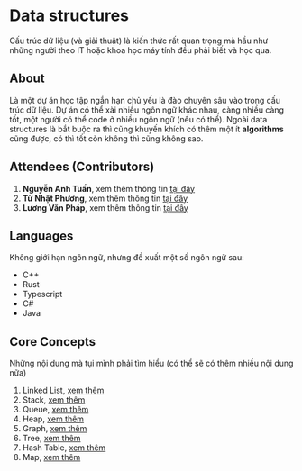 # Data structures
Cấu trúc dữ liệu (và giải thuật) là kiến thức rất quan trọng mà hầu như những người theo IT hoặc khoa học máy tính đều phải biết và học qua.

## About
Là một dự án học tập ngắn hạn chủ yếu là đào chuyên sâu vào trong cấu trúc dữ liệu. Dự án có thể xài nhiều ngôn ngữ khác nhau, càng nhiều càng tốt, một người có thể code ở nhiều ngôn ngữ (nếu có thể).
Ngoài data structures là bắt buộc ra thì cũng khuyến khích có thêm một ít __algorithms__ cũng được, có thì tốt còn không thì cũng không sao.

## Attendees (Contributors)
1. __Nguyễn Anh Tuấn__, xem thêm thông tin [tại đây](https://github.com/NguyenAnhTuan1912)
1. __Từ Nhật Phương__, xem thêm thông tin [tại đây](https://github.com/phapdev)
1. __Lương Văn Pháp__, xem thêm thông tin [tại đây](https://github.com/FromSunNews)

## Languages
Không giới hạn ngôn ngữ, nhưng đề xuất một số ngôn ngữ sau:
- C++
- Rust
- Typescript
- C#
- Java

## Core Concepts
Những nội dung mà tụi mình phải tìm hiểu (có thể sẽ có thêm nhiều nội dung nữa)
1. Linked List, [xem thêm](/linked_list)
2. Stack, [xem thêm](/stack)
3. Queue, [xem thêm](/queue)
4. Heap, [xem thêm](/heap)
5. Graph, [xem thêm](/graph)
6. Tree, [xem thêm](/tree)
7. Hash Table, [xem thêm](/hash_table)
8. Map, [xem thêm](/map)